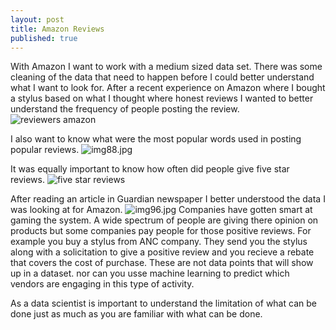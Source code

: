 ```yaml
---
layout: post
title: Amazon Reviews
published: true
---
```

With Amazon I want to work with a medium sized data set.  There was some cleaning of the data that need to happen before I could better understand what I want to look for.  After a recent experience on Amazon where I bought a stylus based on what I thought where honest reviews I wanted to better understand the frequency of people posting the review.
![reviewers amazon]({{site.baseurl}}/_posts/img94.jpg)

I also want to know what were the most popular words used in posting popular reviews.
![img88.jpg]({{site.baseurl}}/_posts/img88.jpg)

It was equally important to know how often did people give five star reviews.
![five star reviews]({{site.baseurl}}/_posts/img83.jpg)

After reading an article in Guardian newspaper I better understood the data I was looking at for Amazon.
![img96.jpg]({{site.baseurl}}/_posts/img96.jpg)
Companies have gotten smart at gaming the system. A wide spectrum of people are giving there opinion on products but some companies pay people for those positive reviews.  For example you buy a stylus from ANC company.  They send you the stylus along with a solicitation to give a positive review and you recieve a rebate that covers the cost of purchase.  These are not data points that will show up in a dataset.  nor can you usse machine learning to predict which vendors are engaging in this type of activity.

As a data scientist is important to understand the limitation of what can be done just as much as you are familiar with what can be done.
